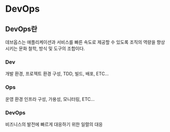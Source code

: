 # DevOps

## DevOps란

데브옵스는 애플리케이션과 서비스를 빠른 속도로 제공할 수 있도록 조직의 역량을 향상시키는 문화 철학, 방식 및 도구의 조합이다.

### Dev
개발 환경, 프로젝트 환경 구성, TDD, 빌드, 배포, ETC...

### Ops
운영 환경
인프라 구성, 가용성, 모니터링, ETC...

### DevOps
비즈니스의 발전에 빠르게 대응하기 위한 일렬의 대응

